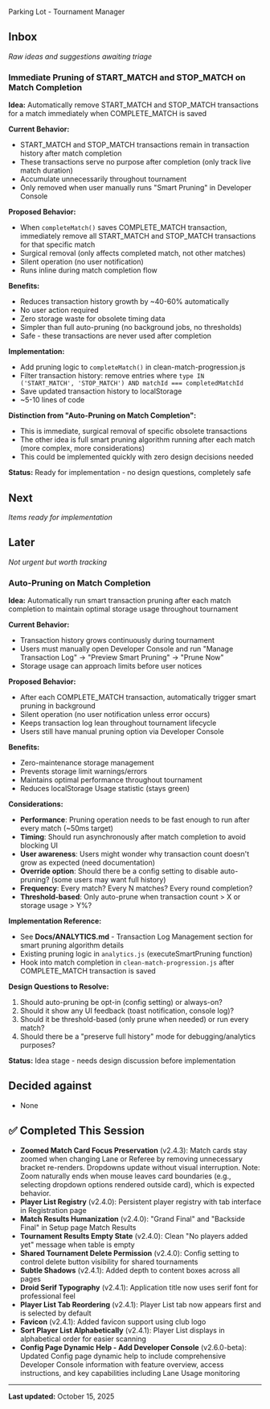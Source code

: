  Parking Lot - Tournament Manager

## Inbox
*Raw ideas and suggestions awaiting triage*

### Immediate Pruning of START_MATCH and STOP_MATCH on Match Completion
**Idea:** Automatically remove START_MATCH and STOP_MATCH transactions for a match immediately when COMPLETE_MATCH is saved

**Current Behavior:**
- START_MATCH and STOP_MATCH transactions remain in transaction history after match completion
- These transactions serve no purpose after completion (only track live match duration)
- Accumulate unnecessarily throughout tournament
- Only removed when user manually runs "Smart Pruning" in Developer Console

**Proposed Behavior:**
- When `completeMatch()` saves COMPLETE_MATCH transaction, immediately remove all START_MATCH and STOP_MATCH transactions for that specific match
- Surgical removal (only affects completed match, not other matches)
- Silent operation (no user notification)
- Runs inline during match completion flow

**Benefits:**
- Reduces transaction history growth by ~40-60% automatically
- No user action required
- Zero storage waste for obsolete timing data
- Simpler than full auto-pruning (no background jobs, no thresholds)
- Safe - these transactions are never used after completion

**Implementation:**
- Add pruning logic to `completeMatch()` in clean-match-progression.js
- Filter transaction history: remove entries where `type IN ('START_MATCH', 'STOP_MATCH') AND matchId === completedMatchId`
- Save updated transaction history to localStorage
- ~5-10 lines of code

**Distinction from "Auto-Pruning on Match Completion":**
- This is immediate, surgical removal of specific obsolete transactions
- The other idea is full smart pruning algorithm running after each match (more complex, more considerations)
- This could be implemented quickly with zero design decisions needed

**Status:** Ready for implementation - no design questions, completely safe

## Next
*Items ready for implementation*

## Later
*Not urgent but worth tracking*

### Auto-Pruning on Match Completion
**Idea:** Automatically run smart transaction pruning after each match completion to maintain optimal storage usage throughout tournament

**Current Behavior:**
- Transaction history grows continuously during tournament
- Users must manually open Developer Console and run "Manage Transaction Log" → "Preview Smart Pruning" → "Prune Now"
- Storage usage can approach limits before user notices

**Proposed Behavior:**
- After each COMPLETE_MATCH transaction, automatically trigger smart pruning in background
- Silent operation (no user notification unless error occurs)
- Keeps transaction log lean throughout tournament lifecycle
- Users still have manual pruning option via Developer Console

**Benefits:**
- Zero-maintenance storage management
- Prevents storage limit warnings/errors
- Maintains optimal performance throughout tournament
- Reduces localStorage Usage statistic (stays green)

**Considerations:**
- **Performance**: Pruning operation needs to be fast enough to run after every match (~50ms target)
- **Timing**: Should run asynchronously after match completion to avoid blocking UI
- **User awareness**: Users might wonder why transaction count doesn't grow as expected (need documentation)
- **Override option**: Should there be a config setting to disable auto-pruning? (some users may want full history)
- **Frequency**: Every match? Every N matches? Every round completion?
- **Threshold-based**: Only auto-prune when transaction count > X or storage usage > Y%?

**Implementation Reference:**
- See **Docs/ANALYTICS.md** - Transaction Log Management section for smart pruning algorithm details
- Existing pruning logic in `analytics.js` (executeSmartPruning function)
- Hook into match completion in `clean-match-progression.js` after COMPLETE_MATCH transaction is saved

**Design Questions to Resolve:**
1. Should auto-pruning be opt-in (config setting) or always-on?
2. Should it show any UI feedback (toast notification, console log)?
3. Should it be threshold-based (only prune when needed) or run every match?
4. Should there be a "preserve full history" mode for debugging/analytics purposes?

**Status:** Idea stage - needs design discussion before implementation

## Decided against
- None

## ✅ Completed This Session
- **Zoomed Match Card Focus Preservation** (v2.4.3): Match cards stay zoomed when changing Lane or Referee by removing unnecessary bracket re-renders. Dropdowns update without visual interruption. Note: Zoom naturally ends when mouse leaves card boundaries (e.g., selecting dropdown options rendered outside card), which is expected behavior.
- **Player List Registry** (v2.4.0): Persistent player registry with tab interface in Registration page
- **Match Results Humanization** (v2.4.0): "Grand Final" and "Backside Final" in Setup page Match Results
- **Tournament Results Empty State** (v2.4.0): Clean "No players added yet" message when table is empty
- **Shared Tournament Delete Permission** (v2.4.0): Config setting to control delete button visibility for shared tournaments
- **Subtle Shadows** (v2.4.1): Added depth to content boxes across all pages
- **Droid Serif Typography** (v2.4.1): Application title now uses serif font for professional feel
- **Player List Tab Reordering** (v2.4.1): Player List tab now appears first and is selected by default
- **Favicon** (v2.4.1): Added favicon support using club logo
- **Sort Player List Alphabetically** (v2.4.1): Player List displays in alphabetical order for easier scanning
- **Config Page Dynamic Help - Add Developer Console** (v2.6.0-beta): Updated Config page dynamic help to include comprehensive Developer Console information with feature overview, access instructions, and key capabilities including Lane Usage monitoring
---
**Last updated:** October 15, 2025
